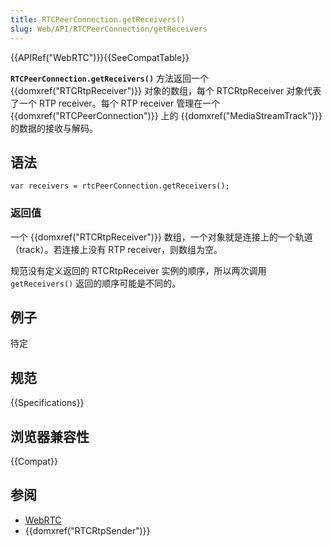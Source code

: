 ```yaml
---
title: RTCPeerConnection.getReceivers()
slug: Web/API/RTCPeerConnection/getReceivers
---
```

{{APIRef("WebRTC")}}{{SeeCompatTable}}

**`RTCPeerConnection.getReceivers()`** 方法返回一个 {{domxref("RTCRtpReceiver")}} 对象的数组，每个 RTCRtpReceiver 对象代表了一个 RTP receiver。每个 RTP receiver 管理在一个 {{domxref("RTCPeerConnection")}} 上的 {{domxref("MediaStreamTrack")}} 的数据的接收与解码。

## 语法

```plain
var receivers = rtcPeerConnection.getReceivers();
```

### 返回值

一个 {{domxref("RTCRtpReceiver")}} 数组，一个对象就是连接上的一个轨道（track）。若连接上没有 RTP receiver，则数组为空。

规范没有定义返回的 RTCRtpReceiver 实例的顺序，所以两次调用 `getReceivers()` 返回的顺序可能是不同的。

## 例子

待定

## 规范

{{Specifications}}

## 浏览器兼容性

{{Compat}}

## 参阅

- [WebRTC](/zh-CN/docs/Web/Guide/API/WebRTC_API)
- {{domxref("RTCRtpSender")}}
